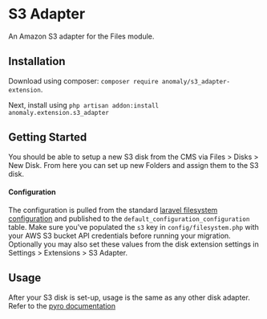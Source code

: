 # S3 Adapter

An Amazon S3 adapter for the Files module.

## Installation
Download using composer: `composer require anomaly/s3_adapter-extension`.

Next, install using `php artisan addon:install anomaly.extension.s3_adapter`

## Getting Started

You should be able to setup a new S3 disk from the CMS via Files > Disks > New Disk. From here you can set up new Folders and assign them to the S3 disk.

#### Configuration

The configuration is pulled from the standard [laravel filesystem configuration](https://laravel.com/docs/5.7/filesystem#configuration) and published to the `default_configuration_configuration` table. Make sure you've populated the `s3` key in `config/filesystem.php` with your AWS S3 bucket API credentials before running your migration. Optionally you may also set these values from the disk extension settings in Settings > Extensions > S3 Adapter.

## Usage
After your S3 disk is set-up, usage is the same as any other disk adapter. Refer to the [pyro documentation](https://pyrocms.com/documentation/files-module/2.4/integration/laravel-filesystem)
